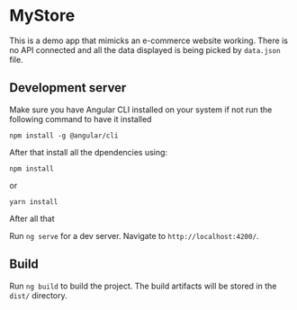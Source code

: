 # MyStore

This is a demo app that mimicks an e-commerce website working. There is no API connected and all the data displayed is being picked by `data.json` file.

## Development server

Make sure you have Angular CLI installed on your system if not run the following command to have it installed

`npm install -g @angular/cli`

After that install all the dpendencies using:

`npm install`

or

`yarn install`

After all that

Run `ng serve` for a dev server. Navigate to `http://localhost:4200/`.

## Build

Run `ng build` to build the project. The build artifacts will be stored in the `dist/` directory.
